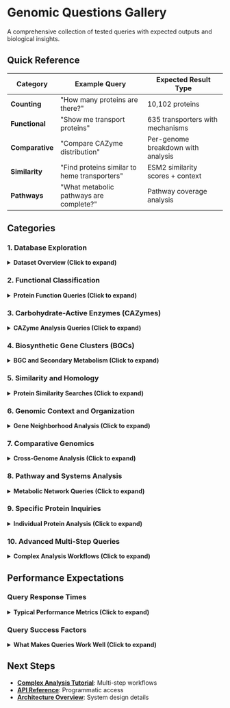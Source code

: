 # Genomic Questions Gallery

A comprehensive collection of tested queries with expected outputs and biological insights.

## Quick Reference

| Category | Example Query | Expected Result Type |
|----------|---------------|---------------------|
| **Counting** | "How many proteins are there?" | 10,102 proteins |
| **Functional** | "Show me transport proteins" | 635 transporters with mechanisms |
| **Comparative** | "Compare CAZyme distribution" | Per-genome breakdown with analysis |
| **Similarity** | "Find proteins similar to heme transporters" | ESM2 similarity scores + context |
| **Pathways** | "What metabolic pathways are complete?" | Pathway coverage analysis |

## Categories

### 1. Database Exploration

<details>
<summary><strong>Dataset Overview (Click to expand)</strong></summary>

**Basic Counts**:
```bash
# Core entities
python -m src.cli ask "How many proteins are in the database?"
# → 10,102 distinct protein records

python -m src.cli ask "How many genomes are in the dataset?"
# → 4 microbial genomes processed

python -m src.cli ask "How many KEGG orthologs are annotated?"
# → 2,609 distinct KEGG orthologs

python -m src.cli ask "How many PFAM domains are identified?"
# → Domain coverage across protein families

python -m src.cli ask "How many CAZymes are annotated?"
# → 1,845 carbohydrate-active enzymes
```

**Coverage Statistics**:
```bash
python -m src.cli ask "What percentage of proteins have functional annotations?"
# → Annotation completeness analysis

python -m src.cli ask "Which genome has the most proteins?"
# → Per-genome protein counts with rankings

python -m src.cli ask "What is the average protein length in the dataset?"
# → Length distribution statistics

python -m src.cli ask "How many biosynthetic gene clusters are predicted?"
# → GECCO BGC detection results
```

**Quality Metrics**:
```bash
python -m src.cli ask "What is the annotation quality across genomes?"
# → Completeness and confidence metrics

python -m src.cli ask "Which proteins have the highest confidence annotations?"
# → Top-scoring functional assignments

python -m src.cli ask "What fraction of proteins are hypothetical?"
# → Unknown function analysis
```

</details>

### 2. Functional Classification

<details>
<summary><strong>Protein Function Queries (Click to expand)</strong></summary>

**Transport Systems**:
```bash
python -m src.cli ask "What transport proteins are present in the database?"
# → 635 transporters categorized by mechanism:
#   • ABC transporters (ATP-binding proteins, permeases)
#   • P-type ATPases (Ca²⁺, Cu²⁺, Na⁺/K⁺)
#   • Secondary transporters (symporters, antiporters)
#   • Ion channels and porins

python -m src.cli ask "Show me ABC transporter components"
# → ATP-binding proteins, permeases, substrate-binding proteins

python -m src.cli ask "Find iron acquisition systems"
# → Siderophore transporters, heme uptake, iron ABC systems

python -m src.cli ask "What sugar transport systems are present?"
# → PTS system components, sugar ABC transporters
```

**Metabolic Enzymes**:
```bash
python -m src.cli ask "Show me central metabolism proteins"
# → Glycolysis, TCA cycle, pentose phosphate pathway enzymes

python -m src.cli ask "What amino acid biosynthesis pathways are complete?"
# → Per-pathway completeness analysis

python -m src.cli ask "Find carbohydrate metabolism enzymes"
# → Glycoside hydrolases, glycosyltransferases, related enzymes

python -m src.cli ask "Show me energy production pathways"
# → Respiratory complexes, ATP synthase, fermentation
```

**DNA/RNA Processing**:
```bash
python -m src.cli ask "What DNA repair mechanisms are present?"
# → Mismatch repair, base excision repair, recombination

python -m src.cli ask "Show me transcription factors and regulators"
# → Transcriptional regulators, sigma factors, two-component systems

python -m src.cli ask "Find ribosomal proteins and RNA processing enzymes"
# → Translation machinery components

python -m src.cli ask "What DNA replication proteins are annotated?"
# → DNA polymerases, helicases, primase, topoisomerases
```

**Stress Response**:
```bash
python -m src.cli ask "What stress response proteins are present?"
# → Heat shock proteins, cold shock, oxidative stress

python -m src.cli ask "Find antibiotic resistance mechanisms"
# → Beta-lactamases, efflux pumps, modification enzymes

python -m src.cli ask "Show me oxidative stress defense systems"
# → Catalases, peroxidases, superoxide dismutase

python -m src.cli ask "What toxin-antitoxin systems are present?"
# → TA system components and mechanisms
```

</details>

### 3. Carbohydrate-Active Enzymes (CAZymes)

<details>
<summary><strong>CAZyme Analysis Queries (Click to expand)</strong></summary>

**Distribution Analysis**:
```bash
python -m src.cli ask "Show me the distribution of CAZyme types among each genome in the dataset; compare and contrast."
# → PROVEN OUTPUT: Detailed per-genome CAZyme profiles:
#   1. Burkholderiales: 1,056 CAZymes (GH-dominant: 41.3%)
#   2. PLM0_60_b1: 425 CAZymes (GT-dominant: 41.9%)  
#   3. Candidatus Muproteobacteria: 264 CAZymes (balanced GH/GT)
#   4. Candidatus Nomurabacteria: 100 CAZymes (smallest, balanced)
#   + Biological interpretation of trophic roles

python -m src.cli ask "Which genome has the most diverse CAZyme repertoire?"
# → Diversity analysis across CAZyme families

python -m src.cli ask "Compare glycoside hydrolase families across genomes"
# → GH family distribution and substrate specificity

python -m src.cli ask "What carbohydrate substrates can each genome process?"
# → Substrate prediction from CAZyme complement
```

**Functional CAZyme Queries**:
```bash
python -m src.cli ask "Show me cellulose degradation capabilities"
# → Cellulases (GH families), cellulose-binding modules

python -m src.cli ask "What starch processing enzymes are present?"
# → Alpha-amylases, pullulanases, debranching enzymes

python -m src.cli ask "Find chitin and peptidoglycan degradation enzymes"
# → Chitinases, lysozyme, peptidoglycan hydrolases

python -m src.cli ask "Show me pectin degradation pathways"
# → Polygalacturonases, pectin lyases, esterases

python -m src.cli ask "What glycosyltransferases are involved in cell wall biosynthesis?"
# → GT families for peptidoglycan, cellulose, other structural polysaccharides
```

**Specialized CAZyme Analysis**:
```bash
python -m src.cli ask "Which CAZyme families are unique to specific genomes?"
# → Genome-specific CAZyme repertoires

python -m src.cli ask "Show me auxiliary activity enzymes and their roles"
# → AA families for lignin modification, cellulose oxidation

python -m src.cli ask "What carbohydrate-binding modules are most common?"
# → CBM family distribution and substrate targets

python -m src.cli ask "Find CAZymes with multiple catalytic domains"
# → Multi-domain architecture analysis
```

</details>

### 4. Biosynthetic Gene Clusters (BGCs)

<details>
<summary><strong>BGC and Secondary Metabolism (Click to expand)</strong></summary>

**BGC Discovery**:
```bash
python -m src.cli ask "How many biosynthetic gene clusters are predicted?"
# → GECCO BGC detection results with confidence scores

python -m src.cli ask "What types of secondary metabolites can be produced?"
# → BGC product classification: polyketides, NRPs, terpenes, etc.

python -m src.cli ask "Show me BGCs with high confidence scores"
# → GECCO probability filtering (>0.8) with product predictions

python -m src.cli ask "Which genome has the most biosynthetic potential?"
# → Per-genome BGC counts and diversity analysis
```

**Product-Specific Queries**:
```bash
python -m src.cli ask "Find polyketide biosynthesis clusters"
# → Type I, II, III PKS systems with product predictions

python -m src.cli ask "Show me non-ribosomal peptide synthetases"
# → NRPS modules and predicted amino acid specificity

python -m src.cli ask "What terpene biosynthesis pathways are present?"
# → Terpene synthases and precursor biosynthesis

python -m src.cli ask "Find antibiotic biosynthesis clusters"
# → Known antibiotic classes and novel clusters
```

**BGC Architecture**:
```bash
python -m src.cli ask "What is the average size of biosynthetic clusters?"
# → BGC length distribution and gene content

python -m src.cli ask "Show me BGC organization and gene synteny"
# → Gene order conservation and functional clustering

python -m src.cli ask "Find BGCs with transport and resistance genes"
# → Self-protection mechanisms in biosynthetic clusters

python -m src.cli ask "What regulatory elements are associated with BGCs?"
# → Transcriptional regulators in cluster boundaries
```

</details>

### 5. Similarity and Homology

<details>
<summary><strong>Protein Similarity Searches (Click to expand)</strong></summary>

**General Similarity**:
```bash
python -m src.cli ask "Find proteins similar to heme transporters"
# → Multi-stage analysis:
#   Stage 1: Find annotated heme transporters in Neo4j
#   Stage 2: Use as seeds for LanceDB ESM2 similarity search
#   Result: Proteins with >0.7 similarity + biological interpretation

python -m src.cli ask "Show me proteins similar to DNA repair enzymes"
# → Sequence similarity to repair mechanisms

python -m src.cli ask "Find proteins with similar domain architecture to ABC transporters"
# → Domain-based similarity and functional prediction

python -m src.cli ask "What proteins are most similar to protein X?"
# → Direct similarity search for specific protein
```

**Functional Similarity**:
```bash
python -m src.cli ask "Find uncharacterized proteins similar to known enzymes"
# → Function prediction via similarity

python -m src.cli ask "Show me potential paralogs of metabolic enzymes"
# → Within-genome similarity for gene family analysis

python -m src.cli ask "Find proteins with similar catalytic domains"
# → Active site conservation analysis

python -m src.cli ask "What orphan proteins might have transport functions?"
# → Similarity-based function prediction
```

**Evolutionary Analysis**:
```bash
python -m src.cli ask "Which proteins are conserved across all genomes?"
# → Core genome analysis via similarity

python -m src.cli ask "Find recently duplicated genes"
# → High-similarity protein pairs within genomes

python -m src.cli ask "Show me horizontally transferred genes"
# → Similarity patterns suggesting HGT

python -m src.cli ask "What protein families have expanded in specific genomes?"
# → Gene family expansion analysis
```

</details>

### 6. Genomic Context and Organization

<details>
<summary><strong>Gene Neighborhood Analysis (Click to expand)</strong></summary>

**Operon Prediction**:
```bash
python -m src.cli ask "What genes are in the same operon as succinate dehydrogenase?"
# → Co-transcribed gene prediction based on proximity and strand

python -m src.cli ask "Show me ribosomal protein operons"
# → rRNA operon organization and ribosomal protein clusters

python -m src.cli ask "Find ABC transporter operons"
# → Multi-gene transport system organization

python -m src.cli ask "What genes cluster with DNA repair functions?"
# → Repair gene neighborhoods and regulatory coupling
```

**Synteny and Conservation**:
```bash
python -m src.cli ask "Are there conserved gene clusters across genomes?"
# → Synteny analysis for functional gene clustering

python -m src.cli ask "Show me genomic islands and their functions"
# → Horizontally acquired regions

python -m src.cli ask "What gene neighborhoods are unique to each genome?"
# → Genome-specific organization patterns

python -m src.cli ask "Find genes with conserved neighborhood architecture"
# → Functionally coupled gene clusters
```

**Regulatory Context**:
```bash
python -m src.cli ask "What genes are near transcriptional regulators?"
# → Regulatory neighborhoods and target prediction

python -m src.cli ask "Show me sigma factor regulons"
# → Alternative sigma factor target genes

python -m src.cli ask "Find two-component system neighborhoods"
# → Sensor-regulator-target organization

python -m src.cli ask "What genes have similar regulatory contexts?"
# → Co-regulation prediction via neighborhood similarity
```

</details>

### 7. Comparative Genomics

<details>
<summary><strong>Cross-Genome Analysis (Click to expand)</strong></summary>

**Functional Comparison**:
```bash
python -m src.cli ask "What metabolic capabilities are unique to each genome?"
# → Differential functional analysis

python -m src.cli ask "Compare nitrogen metabolism across genomes"
# → N-cycle pathway completeness comparison

python -m src.cli ask "Which genome is most specialized for plant biomass degradation?"
# → CAZyme specialization analysis

python -m src.cli ask "Show me core vs accessory functions"
# → Pan-genome functional analysis
```

**Pathway Analysis**:
```bash
python -m src.cli ask "What metabolic pathways are complete in each genome?"
# → KEGG pathway completeness matrix

python -m src.cli ask "Compare central carbon metabolism between organisms"
# → Glycolysis, TCA, PPP pathway comparison

python -m src.cli ask "Which pathways show the most variation?"
# → Variable pathway analysis

python -m src.cli ask "Find complementary metabolic capabilities"
# → Syntrophic potential analysis
```

**Ecological Interpretation**:
```bash
python -m src.cli ask "What do the functional profiles suggest about ecological roles?"
# → Niche prediction from genomic content

python -m src.cli ask "Which organisms might compete for the same resources?"
# → Resource overlap analysis

python -m src.cli ask "Show me evidence for metabolic cooperation"
# → Cross-feeding potential

python -m src.cli ask "What environmental adaptations are evident?"
# → Stress response and environmental gene analysis
```

</details>

### 8. Pathway and Systems Analysis

<details>
<summary><strong>Metabolic Network Queries (Click to expand)</strong></summary>

**Central Metabolism**:
```bash
python -m src.cli ask "What central metabolism pathways are present?"
# → Glycolysis, TCA cycle, pentose phosphate pathway analysis

python -m src.cli ask "Show me energy production mechanisms"
# → Respiratory chains, fermentation, photosynthesis

python -m src.cli ask "Find carbon fixation pathways"
# → Calvin cycle, alternative CO2 fixation routes

python -m src.cli ask "What alternative metabolic routes exist?"
# → Bypass pathways and metabolic flexibility
```

**Amino Acid Metabolism**:
```bash
python -m src.cli ask "Which amino acids can each organism synthesize?"
# → Biosynthetic pathway completeness

python -m src.cli ask "Show me amino acid degradation pathways"
# → Catabolic routes for nitrogen and carbon

python -m src.cli ask "Find branched-chain amino acid metabolism"
# → Leucine, isoleucine, valine pathways

python -m src.cli ask "What amino acid transport systems are present?"
# → Uptake mechanisms for external amino acids
```

**Cofactor and Vitamin Biosynthesis**:
```bash
python -m src.cli ask "What cofactors can each organism produce?"
# → B-vitamin, heme, quinone biosynthesis

python -m src.cli ask "Show me folate metabolism pathways"
# → One-carbon metabolism and methylation

python -m src.cli ask "Find heme biosynthesis and utilization"
# → Porphyrin biosynthesis and heme proteins

python -m src.cli ask "What metal cofactor systems are present?"
# → Iron-sulfur clusters, molybdenum cofactors
```

</details>

### 9. Specific Protein Inquiries

<details>
<summary><strong>Individual Protein Analysis (Click to expand)</strong></summary>

**Specific Functional Queries**:
```bash
python -m src.cli ask "What is the function of KEGG ortholog K20469?"
# → Specific KO functional description and pathway context

python -m src.cli ask "Show me details for protein RIFCSPHIGHO2_01_scaffold_10_364"
# → Individual protein annotation, domains, context

python -m src.cli ask "What domains are present in protein PLM0_60_scaffold_5_892?"
# → PFAM domain architecture and functional prediction

python -m src.cli ask "Find all proteins with PFAM domain PF01594"
# → Domain-specific protein search and functional analysis
```

**Protein Context**:
```bash
python -m src.cli ask "Where is gene X located and what are its neighbors?"
# → Genomic coordinates and neighborhood analysis

python -m src.cli ask "What is the operon structure around protein Y?"
# → Co-transcription prediction and regulatory context

python -m src.cli ask "Show me the evolutionary context of protein Z"
# → Homology, conservation, and phylogenetic distribution

python -m src.cli ask "What pathways involve protein W?"
# → Pathway mapping and functional network analysis
```

</details>

### 10. Advanced Multi-Step Queries

<details>
<summary><strong>Complex Analysis Workflows (Click to expand)</strong></summary>

**Integrated Analysis**:
```bash
python -m src.cli ask "Find transport proteins, analyze their genomic context, and compare across genomes"
# → Multi-step workflow:
#   1. Identify transport proteins
#   2. Analyze genomic neighborhoods  
#   3. Compare organization patterns

python -m src.cli ask "Show me CAZyme distribution, identify specializations, and predict ecological roles"
# → Functional profiling → specialization → ecological interpretation

python -m src.cli ask "Find BGCs, predict products, and analyze distribution patterns"
# → BGC discovery → product prediction → comparative analysis

python -m src.cli ask "Identify core metabolic functions and compare pathway completeness"
# → Core genome → pathway mapping → completeness analysis
```

**Hypothesis Generation**:
```bash
python -m src.cli ask "What evidence suggests symbiotic relationships between these organisms?"
# → Metabolic complementarity analysis

python -m src.cli ask "Which organism is most likely to be a primary degrader?"
# → Functional capability ranking

python -m src.cli ask "What novel enzyme activities might be present?"
# → Orphan annotation and similarity analysis

python -m src.cli ask "How do these genomes compare to their reference strains?"
# → Reference comparison and novel feature identification
```

</details>

## Performance Expectations

### Query Response Times

<details>
<summary><strong>Typical Performance Metrics (Click to expand)</strong></summary>

**Fast Queries** (<5 seconds):
- Simple counts ("How many proteins?")
- Direct lookups ("What is function of K12345?")
- Single-category searches ("Show transport proteins")

**Medium Queries** (5-15 seconds):
- Functional analysis with interpretation
- Simple comparative queries
- Similarity searches with small result sets

**Complex Queries** (15-60 seconds):
- Multi-genome comparative analysis
- Large similarity searches with genomic context
- Integrated multi-step workflows

**Note**: Times depend on:
- LLM processing (reasoning models take longer)
- Database query complexity
- Result set size and interpretation depth

</details>

### Query Success Factors

<details>
<summary><strong>What Makes Queries Work Well (Click to expand)</strong></summary>

**High Success Rate**:
- Specific biological terms (transport, metabolism, etc.)
- Clear intent (count, compare, find, show)
- Reasonable scope (single concept or logical combination)

**Medium Success Rate**:
- Complex multi-step analysis
- Ambiguous terminology
- Very broad questions

**Optimization Tips**:
- Start with simple versions of complex questions
- Use established biological terminology
- Break complex analyses into multiple queries
- Specify the type of answer you want (count, list, comparison)

</details>

## Next Steps

- **[Complex Analysis Tutorial](../tutorials/complex-analysis.md)**: Multi-step workflows
- **[API Reference](../api-reference/python-api.md)**: Programmatic access
- **[Architecture Overview](../architecture/overview.md)**: System design details